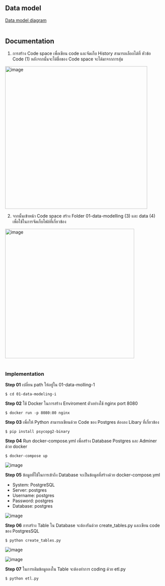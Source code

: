 ## Data model
[Data model diagram](https://github.com/Fooklnwza007/dw-and-bi/blob/main/01-data-modelling-I/Data%20model%20diagram.png)
<br>
<br>

## Documentation

1. การสร้าง Code space เพื่อเขียน code และจัดเก็บ History สามารถเลือกได้ที่ หัวข้อ Code (1) หลังจากนั้นจะได้ชื่อของ Code space จะได้มาจากการสุ่ม
<img width="457" alt="image" src="https://github.com/Fooklnwza007/dw-and-bi/assets/131597296/bcae9179-0fbd-401f-9d28-8618351978be">

2. จากนั้นเข้าหน้า Code space สร้าง Folder 01-data-modelling (3) และ data (4) เพื่อใช้ในการจัดเก็บไฟล์ที่เกี่ยวข้อง
<img width="415" alt="image" src="https://github.com/Fooklnwza007/dw-and-bi/assets/131597296/562ddaf3-d4a8-4e4d-b485-a8a387d9deca">
<br>
<br>

### Implementation

**Step 01** เปลี่ยน path ให้อยู่ใน 01-data-molling-1
```
$ cd 01-data-modeling-i
```

**Step 02** ใช้ Docker ในการสร้าง Enviroment ตัวอย่างใช้ nginx port 8080
```
$ docker run -p 8080:80 nginx
```

**Step 03** เพื่อให้ Python สามารถเขียนด้วย Code ของ Postgres ต้องลง Libary ที่เกี่ยวข้อง
```
$ pip install psycopg2-binary
```

**Step 04** Run docker-compose.yml เพื่อสร้าง Database Postgres และ Adminer ด้วย docker
```
$ docker-compose up
```

![image](https://github.com/Fooklnwza007/dw-and-bi/assets/131597296/f979084f-71f6-45e0-8abf-c1eebfded256)


**Step 05** ข้อมูลที่ใช้ในการเข้าถึง Database จะเป็นข้อมูลที่สร้างด้วย docker-compose.yml
- System: PostgreSQL
- Server: postgres
- Username: postgres
- Password: postgres
- Database: postgres

![image](https://github.com/Fooklnwza007/dw-and-bi/assets/131597296/6840d98c-637d-4980-a7b9-50714371d3e3)


**Step 06** การสร้าง Table ใน Database จะต้องรันด้วย create_tables.py และเขียน code ของ PostgresSQL
```
$ python create_tables.py
```

![image](https://github.com/Fooklnwza007/dw-and-bi/assets/131597296/4269566d-0d94-4074-abce-774553c0c6fb)

![image](https://github.com/Fooklnwza007/dw-and-bi/assets/131597296/600bba61-bd66-48ab-879b-6b8acb19566a)



**Step 07** ในการเติมข้อมูลลงใน Table จะต้องทำการ coding ด้วย etl.py
```
$ python etl.py
```
